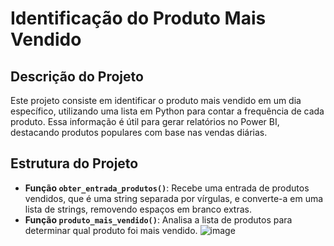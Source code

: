 # Identificação do Produto Mais Vendido

## Descrição do Projeto

Este projeto consiste em identificar o produto mais vendido em um dia específico, utilizando uma lista em Python para contar a frequência de cada produto. Essa informação é útil para gerar relatórios no Power BI, destacando produtos populares com base nas vendas diárias.

## Estrutura do Projeto

- **Função `obter_entrada_produtos()`**: Recebe uma entrada de produtos vendidos, que é uma string separada por vírgulas, e converte-a em uma lista de strings, removendo espaços em branco extras.
- **Função `produto_mais_vendido()`**: Analisa a lista de produtos para determinar qual produto foi mais vendido.
![image](https://github.com/user-attachments/assets/f242bc13-6784-4f6c-950c-38ca8c91f028)
